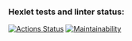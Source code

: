 ### Hexlet tests and linter status:
[![Actions Status](https://github.com/maslo34/frontend-project-44/actions/workflows/hexlet-check.yml/badge.svg)](https://github.com/maslo34/frontend-project-44/actions)
[![Maintainability](https://api.codeclimate.com/v1/badges/315625a6ad9cb2bf0405/maintainability)](https://codeclimate.com/github/maslo34/frontend-project-44/maintainability)
